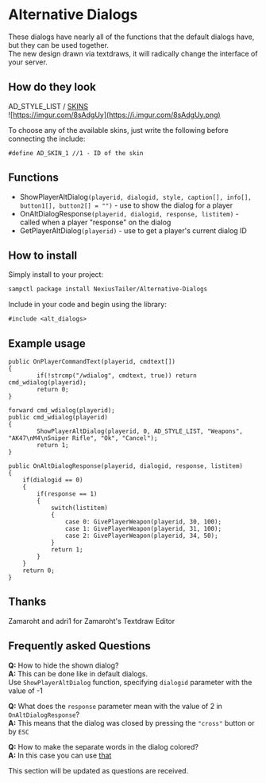 # Alternative Dialogs
These dialogs have nearly all of the functions that the default dialogs have, but they can be used together.  
The new design drawn via textdraws, it will radically change the interface of your server.

## How do they look
AD_STYLE_LIST / [SKINS](https://imgur.com/a/Vounp)  
![https://imgur.com/8sAdgUy](https://i.imgur.com/8sAdgUy.png)

To choose any of the available skins, just write the following before connecting the include:
```pawn
#define AD_SKIN_1 //1 - ID of the skin
```

## Functions
* ShowPlayerAltDialog`(playerid, dialogid, style, caption[], info[], button1[], button2[] = "")` - use to show the dialog for a player
* OnAltDialogResponse`(playerid, dialogid, response, listitem)` - called when a player "response" on the dialog
* GetPlayerAltDialog`(playerid)` - use to get a player's current dialog ID

## How to install
Simply install to your project:
```bash
sampctl package install NexiusTailer/Alternative-Dialogs
```

Include in your code and begin using the library:
```pawn
#include <alt_dialogs>
```

## Example usage
```pawn
public OnPlayerCommandText(playerid, cmdtext[])
{
        if(!strcmp("/wdialog", cmdtext, true)) return cmd_wdialog(playerid);
        return 0;
}

forward cmd_wdialog(playerid);
public cmd_wdialog(playerid)
{
        ShowPlayerAltDialog(playerid, 0, AD_STYLE_LIST, "Weapons", "AK47\nM4\nSniper Rifle", "Ok", "Cancel");
        return 1;
}

public OnAltDialogResponse(playerid, dialogid, response, listitem)
{
	if(dialogid == 0)
	{
		if(response == 1)
		{
			switch(listitem)
			{
				case 0: GivePlayerWeapon(playerid, 30, 100);
				case 1: GivePlayerWeapon(playerid, 31, 100);
				case 2: GivePlayerWeapon(playerid, 34, 50);
			}
			return 1;
		}
	}
	return 0;
}
```

## Thanks
Zamaroht and adri1 for Zamaroht's Textdraw Editor

## Frequently asked Questions
**Q:** How to hide the shown dialog?  
**A:** This can be done like in default dialogs.  
Use `ShowPlayerAltDialog` function, specifying `dialogid` parameter with the value of -1

**Q:** What does the `response` parameter mean with the value of 2 in `OnAltDialogResponse`?  
**A:** This means that the dialog was closed by pressing the `"cross"` button or by `ESC`

**Q:** How to make the separate words in the dialog colored?  
**A:** In this case you can use [that](http://team.sa-mp.com/wiki/GameText_Styles)

This section will be updated as questions are received.
